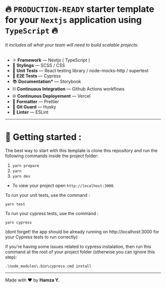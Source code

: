 # 🔥 `PRODUCTION-READY` starter template for your `Nextjs` application using `TypeScript` 🔥

###### It includes all what your team will need to build scalable projects:

- ⚛️ **Framework** — Nextjs ( TypeScript )
- 🌸 **Stylings** — SCSS / CSS
- 🔬 **Unit Tests** — React testing library / node-mocks-http / supertest
- 🧪 **E2E Tests** — Cypress
- 📚 **Documentation\*** — Storybook
- ⛓️ **Continuous Integration** — Github Actions workflows
- 🌐 **Continuous Deployement** — Vercel
- 💖 **Formatter** — Prettier
- 🐺 **Git Guard** — Husky
- 📏 **Linter** — ESLint

---

# 🚀 Getting started :

The best way to start with this template is clone this repository and run the following commands inside the project folder:

1. `yarn prepare`
2. `yarn`
3. `yarn dev`

- To view your project open `http://localhost:3000`.

To run your unit tests, use the command :

    yarn test

To run your cypress tests, use the command :

    yarn cypress

(dont forget! the app should be already running on http://localhost:3000 for your Cypress tests to run correctly)

if you're having some issues related to cypress instalation, then run this command at the root of your project folder (otherwise you can ignore this step):

    .\node_modules\.bin\cypress.cmd install

---

Made with ❤️ by <strong>Hamza Y.</strong>
